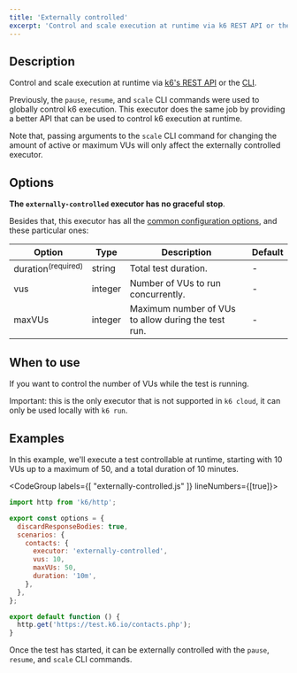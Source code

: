 ```yaml
---
title: 'Externally controlled'
excerpt: 'Control and scale execution at runtime via k6 REST API or the CLI.'
---
```


## Description

Control and scale execution at runtime via [k6's REST API](/misc/k6-rest-api) or
the [CLI](https://k6.io/blog/how-to-control-a-live-k6-test).

Previously, the `pause`, `resume`, and `scale` CLI commands were used to globally control
k6 execution. This executor does the same job by providing a better API that can be used to
control k6 execution at runtime.

Note that, passing arguments to the `scale` CLI command for changing the amount of active or
maximum VUs will only affect the externally controlled executor.

## Options

**The `externally-controlled` executor has no graceful stop**.

Besides that, this executor has all the [common configuration options](/using-k6/scenarios#options),
and these particular ones:

| Option      | Type    | Description                                         | Default |
| ----------- | ------- | --------------------------------------------------- | ------- |
| duration<sup>(required)</sup> | string  | Total test duration.                                | -       |
| vus       | integer | Number of VUs to run concurrently.                  | -       |
| maxVUs    | integer | Maximum number of VUs to allow during the test run. | -       |

## When to use

If you want to control the number of VUs while the test is running.

Important: this is the only executor that is not supported in `k6 cloud`, it can only be used
locally with `k6 run`.

## Examples

In this example, we'll execute a test controllable at runtime, starting with 10 VUs up to
a maximum of 50, and a total duration of 10 minutes.

<CodeGroup labels={[ "externally-controlled.js" ]} lineNumbers={[true]}>

```javascript
import http from 'k6/http';

export const options = {
  discardResponseBodies: true,
  scenarios: {
    contacts: {
      executor: 'externally-controlled',
      vus: 10,
      maxVUs: 50,
      duration: '10m',
    },
  },
};

export default function () {
  http.get('https://test.k6.io/contacts.php');
}
```

Once the test has started, it can be externally controlled with the `pause`, `resume`, and `scale` CLI commands.

</CodeGroup>
